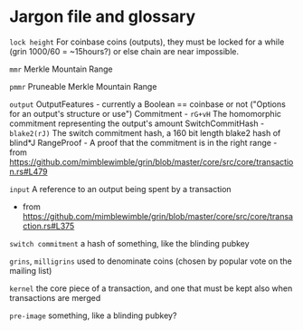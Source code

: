 # Jargon file and glossary

`lock height`
  For coinbase coins (outputs), they must be locked for a while (grin 1000/60 = ~15hours?) or else chain are near impossible.

`mmr`
  Merkle Mountain Range

`pmmr`
  Pruneable Merkle Mountain Range

`output`
	OutputFeatures - currently a Boolean == coinbase or not ("Options for an output's structure or use")
	Commitment - `rG+vH` The homomorphic commitment representing the output's amount
	SwitchCommitHash - `blake2(rJ)` The switch commitment hash, a 160 bit length blake2 hash of blind*J
	RangeProof - A proof that the commitment is in the right range
	- from https://github.com/mimblewimble/grin/blob/master/core/src/core/transaction.rs#L479

`input`
	A reference to an output being spent by a transaction
  - from https://github.com/mimblewimble/grin/blob/master/core/src/core/transaction.rs#L375



`switch commitment`
      a hash of something, like the blinding pubkey

`grins`, `milligrins`
  used to denominate coins (chosen by popular vote on the mailing list)

`kernel`
  the core piece of a transaction, and one that must be kept also when transactions are merged

`pre-image`
    something, like a blinding pubkey?